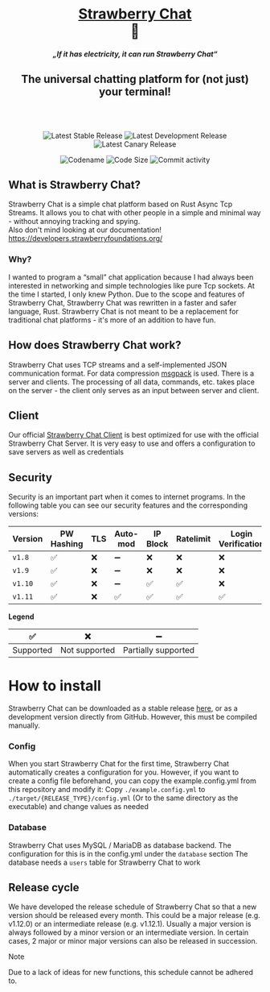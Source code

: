 <div align="center">
  <h1>
    <a href="https://strawberryfoundations.org/strawberry-chat">Strawberry Chat</a><br>
    💬
    <h4><i>„If it has electricity, it can run Strawberry Chat“</i></h4>
  </h1>
  <h2>The universal chatting platform for (not just) your terminal!</h2>
  <br><br>

![Latest Stable Release](https://img.shields.io/badge/dynamic/json?url=https://api.strawberryfoundations.org/v1/versions&query=%24.stbchat.server.stable&label=Latest%20Stable%20Release&color=success)
![Latest Development Release](https://img.shields.io/badge/dynamic/json?url=https://api.strawberryfoundations.org/v1/versions&query=%24.stbchat.server.dev&label=Latest%20Development%20Release&color=cyan)
![Latest Canary Release](https://img.shields.io/badge/dynamic/json?url=https://api.strawberryfoundations.org/v1/versions&query=%24.stbchat.server.canary&label=Latest%20Canary%20Release&color=yellow)

![Codename](https://img.shields.io/badge/Codename-Rusty_Cake-orange)
![Code Size](https://img.shields.io/github/languages/code-size/Strawberry-Foundations/strawberry-chat)
![Commit activity](https://img.shields.io/github/commit-activity/w/Strawberry-Foundations/strawberry-chat)

</div>


## What is Strawberry Chat?
Strawberry Chat is a simple chat platform based on Rust Async Tcp Streams.
It allows you to chat with other people in a simple and minimal way - without annoying tracking and spying.<br>
Also don't mind looking at our documentation! https://developers.strawberryfoundations.org/

### Why?
I wanted to program a “small” chat application because I had always been interested in networking and simple technologies like pure Tcp sockets.
At the time I started, I only knew Python. Due to the scope and features of Strawberry Chat, Strawberry Chat was rewritten in a faster and safer language, Rust.
Strawberry Chat is not meant to be a replacement for traditional chat platforms - it's more of an addition to have fun.

## How does Strawberry Chat work?
Strawberry Chat uses TCP streams and a self-implemented JSON communication format.
For data compression [msgpack](https://msgpack.org/) is used.
There is a server and clients.
The processing of all data, commands, etc. takes place on the server - the client only serves as an input between server and client.

## Client
Our official [Strawberry Chat Client](https://github.com/Strawberry-Foundations/strawberry-chat-client) is best optimized for use with the official Strawberry Chat Server.
It is very easy to use and offers a configuration to save servers as well as credentials

## Security
Security is an important part when it comes to internet programs.
In the following table you can see our security features and the corresponding versions:

| Version | PW Hashing | TLS | Auto-<br>mod | IP Block | Ratelimit | Login Verification | Msg Verification | Watchdog | 
|---------|------------|-----|--------------|----------|-----------|--------------------|------------------|----------|
| `v1.8`  | ✅          | ❌   | ➖            | ❌        | ❌         | ❌                  | ❌                | ❌        |
| `v1.9`  | ✅          | ❌   | ➖            | ❌        | ❌         | ❌                  | ❌                | ❌        |
| `v1.10` | ✅          | ❌   | ➖            | ✅        | ✅         | ❌                  | ❌                | ❌        |
| `v1.11` | ✅          | ❌   | ✅            | ✅        | ✅         | ✅                  | ✅                | ✅        |

**Legend**

| ✅         | ❌             | ➖                   | 
|-----------|---------------|---------------------|
| Supported | Not supported | Partially supported |


# How to install
Strawberry Chat can be downloaded as a stable release [here](https://github.com/Strawberry-Foundations/strawberry-chat/releases/latest),
or as a development version directly from GitHub. However, this must be compiled manually.

### Config
When you start Strawberry Chat for the first time, Strawberry Chat automatically creates a configuration for you.
However, if you want to create a config file beforehand, you can copy the example.config.yml from this repository and modify it:
Copy `./example.config.yml` to `./target/{RELEASE_TYPE}/config.yml` (Or to the same directory as the executable)
and change values as needed

### Database
Strawberry Chat uses MySQL / MariaDB as database backend. The configuration for this is in the config.yml under the `database` section
The database needs a `users` table for Strawberry Chat to work

## Release cycle
We have developed the release schedule of Strawberry Chat so that a new version should be released every month.
This could be a major release (e.g. v1.12.0) or an intermediate release (e.g. v1.12.1).
Usually a major version is always followed by a minor version or an intermediate version.
In certain cases, 2 major or minor major versions can also be released in succession.

> [!NOTE]
> Due to a lack of ideas for new functions, this schedule cannot be adhered to.